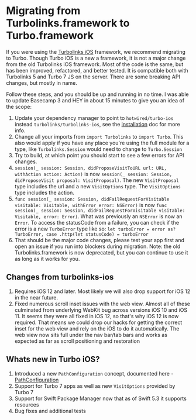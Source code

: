 # Migrating from Turbolinks.framework to Turbo.framework

If you were using the [Turbolinks iOS](https://github.com/turbolinks/turbolinks-ios) framework, we recommend migrating to Turbo. Though Turbo iOS is a new a framework, it is not a major change from the old Turbolinks iOS framework. Most of the code is the same, but has been improved, refactored, and better tested. It is compatible both with Turbolinks 5 and Turbo 7 JS on the server. There are some breaking API changes, but mostly in name.

Follow these steps, and you should be up and running in no time. I was able to update Basecamp 3 and HEY in about 15 minutes to give you an idea of the scope:

1. Update your dependency manager to point to `hotwired/turbo-ios` instead `turbolinks/turbolinks-ios`, see the [installation](Installation.md) doc for more info.
2. Change all your imports from `import Turbolinks` to `import Turbo`. This also would apply if you have any place you're using the full module for a type, like `Turbolinks.Session` would need to change to `Turbo.Session`
3. Try to build, at which point you should start to see a few errors for API changes.
4. `session(_ session: Session, didProposeVisitToURL url: URL, withAction action: Action)` is now `session(_ session: Session, didProposeVisit proposal: VisitProposal)`. The new `VisitProposal` type includes the url and a new `VisitOptions` type. The `VisitOptions` type includes the action.
5. `func session(_ session: Session, didFailRequestForVisitable visitable: Visitable, withError error: NSError)` is now `func session(_ session: Session, didFailRequestForVisitable visitable: Visitable, error: Error)`. What was previously an `NSError` is now an `Error`. To access the statusCode from a failure, you can check if the error is a new `TurboError` type like so: `let turboError = error as? TurboError, case .http(let statusCode) = turboError`
6. That should be the major code changes, please test your app first and open an issue if you run into blockers during migration. Note: the old Turbolinks.framework is now deprecated, but you can continue to use it as long as it works for you.


## Changes from turbolinks-ios
1. Requires iOS 12 and later. Most likely we will also drop support for iOS 12 in the near future. 
2. Fixed numerous scroll inset issues with the web view. Almost all of these culminated from underlying WebKit bug across versions iOS 10 and iOS 11. It seems they were all fixed in iOS 12, so that's why iOS 12 is now required. That means we could drop our hacks for getting the correct inset for the web view and rely on the iOS to do it automatically. The web view now sits full under the nav bar/tab bars and works as expected as far as scroll positioning and restoration


## Whats new in Turbo iOS?
1. Introduced a new `PathConfiguration` concept, documented here - [PathConfiguration](PathConfiguration.md)
2. Support for Turbo 7 apps as well as new `VisitOptions` provided by Turbo 7
3. Support for Swift Package Manager now that as of Swift 5.3 it supports resources
4. Bug fixes and additional tests
